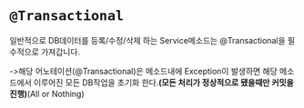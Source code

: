 # `@Transactional`

일반적으로 DB데이터를 등록/수정/삭제 하는 Service메소드는 @Transactional을 필수적으로 가져갑니다.

->해당 어노테이션(@Transactional)은 메소드내에 Exception이 발생하면 해당 메소드에서 이루어진 모든 DB작업을 초기화 한다.**(모든 처리가 정상적으로 됐을때만 커밋을 진행)**(All or Nothing)



